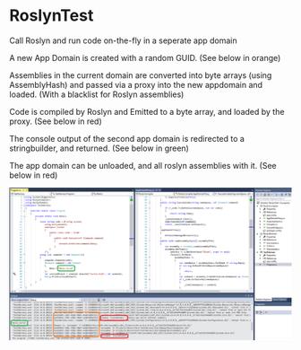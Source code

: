 # RoslynTest
Call Roslyn and run code on-the-fly in a seperate app domain

A new App Domain is created with a random GUID. (See below in orange)

Assemblies in the current domain are converted into byte arrays (using AssemblyHash) and passed via a proxy into the new appdomain and loaded. (With a blacklist for Roslyn assemblies)

Code is compiled by Roslyn and Emitted to a byte array, and loaded by the proxy. (See below in red)

The console output of the second app domain is redirected to a stringbuilder, and returned. (See below in green)

The app domain can be unloaded, and all roslyn assemblies with it. (See below in red)

![alt text](https://raw.githubusercontent.com/Sodoshi/RoslynTest/master/RoslynTest.png)
